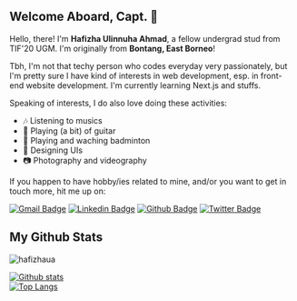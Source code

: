 ## Welcome Aboard, Capt. 🕺

<p align='left'>Hello, there! I'm <strong>Hafizha Ulinnuha Ahmad</strong>, a fellow undergrad stud from TIF'20 UGM. I'm originally from <strong>Bontang, East Borneo</strong>!</p>
<p> Tbh, I'm not that techy person who codes everyday very passionately, but I'm pretty sure I have kind of interests in web development, esp. in front-end website development. I'm currently learning Next.js and stuffs. </p>

Speaking of interests, I do also love doing these activities:

- &#127926; Listening to musics
- &#127928; Playing (a bit) of guitar
- &#127992; Playing and waching badminton
- &#127912; Designing UIs
- &#128247; Photography and videography

<p>If you happen to have hobby/ies related to mine, and/or you want to get in touch more, hit me up on:</p>

[![Gmail Badge](https://img.shields.io/badge/-hafizhaua@gmail.com-c14438?style=flat&logo=Gmail&logoColor=white&link=mailto:hafizhaua@gmail.com)](mailto:hafizhaua@gmail.com) 
[![Linkedin Badge](https://img.shields.io/badge/-hafizhaua-0072b1?style=flat&logo=Linkedin&logoColor=white&link=https://www.linkedin.com/in/hafizhaua/)](https://www.linkedin.com/in/hafizhaua/) [![Github Badge](https://img.shields.io/badge/-hafizhaua-grey?style=flat&logo=github&logoColor=white&link=https://github.com/hafizhaua/)](https://www.github.com/hafizhaua/) [![Twitter Badge](https://img.shields.io/badge/-hafizhaua-00acee?style=flat&logo=twitter&logoColor=white&link=https://twitter.com/hafizhaua/)](https://www.twitter.com/hafizhaua/) 

## My Github Stats
<p align=left> <img src=https://komarev.com/ghpvc/?username=hafizhaua alt=hafizhaua /> </p>

[![Github stats](https://github-readme-stats.vercel.app/api?username=hafizhaua&show_icons=true&include_all_commits=true)](https://github.com/hafizhaua/github-readme-stats)<br>
[![Top Langs](https://github-readme-stats.vercel.app/api/top-langs/?username=hafizhaua&layout=compact)](https://github.com/hafizhaua/github-readme-stats)
